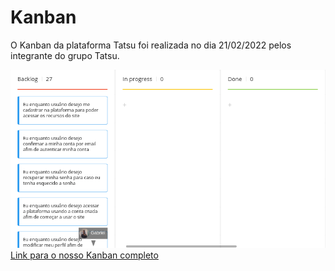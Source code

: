 # Kanban

O Kanban da plataforma Tatsu foi realizada no dia 21/02/2022 pelos integrante do grupo Tatsu.

<img src="../Assets/Images/kanban.png" alt="Kanban">
<br>
<a href="https://miro.com/app/board/uXjVONjoEoU=/">Link para o nosso Kanban completo</a>
